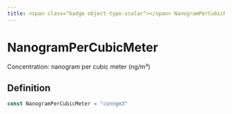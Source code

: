```yaml
---
title: <span class="badge object-type-scalar"></span> NanogramPerCubicMeter
---
```

# <span class="badge object-type-scalar"></span> NanogramPerCubicMeter

Concentration: nanogram per cubic meter (ng/m³)

## Definition

```go
const NanogramPerCubicMeter = "conngm3"
```
